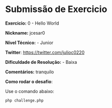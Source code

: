 # Submissão de Exercicio

**Exercicio:** 0 - Hello World

**Nickname:** jcesar0

**Nível Técnico:** - Junior

**Twitter**: https://twitter.com/julioc0220

**Dificuldade de Resolução:** - Baixa

**Comentários:** tranquilo

**Como rodar o desafio**: 

Use o comando abaixo: 
```bash
php challenge.php
```
